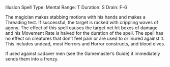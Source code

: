 Illusion Spell
Type:  Mental
Range: T
Duration: S
Drain: F-6

The magician makes stabbing motions with his hands and makes a Threading test. If successful, the target is racked with crippling waves of agony. The effect of this spell causes the target net hit boxes of damage and his Movement Rate is halved for the duration of the spell. The spell has no effect on creatures that don’t feel pain or are used to or inured against it. This includes undead, most Horrors and Horror constructs, and blood elves.

If used against cadaver men (see the Gamemaster’s Guide) it immediately sends them into a frenzy.